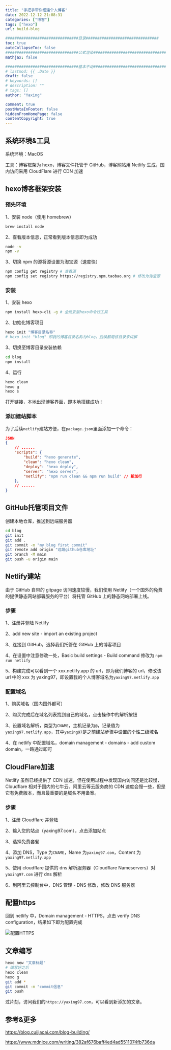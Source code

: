 ```yaml
---
title: "手把手带你搭建个人博客"
date: 2022-12-12 21:08:31
categories: ["博客"]
tags: ["hexo"]
url: build-blog

################################目录################################
toc: true
autoCollapseToc: false
################################公式渲染################################
mathjax: false

################################基本不动################################
# lastmod: {{ .Date }}
draft: false
# keywords: []
# description: ""
# tags: []
author: "Yaxing"

comment: true
postMetaInFooter: false
hiddenFromHomePage: false
contentCopyright: true
---
```


## 系统环境&工具

系统环境：MacOS

工具：博客框架为 hexo，博客文件托管于 GitHub，博客网站用 Netlify 生成，国内访问采用 CloudFlare 进行 CDN 加速

<!--more-->

## hexo博客框架安装

### 预先环境

1、安装 node（使用 homebrew）

```bash
brew install node
```

2、查看版本信息，正常看到版本信息即为成功

```bash
node -v
npm -v
```

3、切换 npm 的源将源设置为淘宝源（速度快）

```bash
npm config get registry	# 查看源
npm config set registry https://registry.npm.taobao.org # 修改为淘宝源
```

### 安装

1、安装 hexo

```bash
npm install hexo-cli -g # 全局安装hexo命令行工具
```

2、初始化博客项目

```bash
hexo init "博客目录名称"
# hexo init "blog" 即我的博客目录名称为blog，后续都用该目录来讲解
```

3、切换至博客目录安装依赖

```bash
cd blog
npm install
```

4、运行

```bash
hexo clean
hexo g
hexo s
```

打开链接，本地出现博客界面，即本地搭建成功！

### 添加建站脚本

为了后续`netlify`建站方便，在`package.json`里面添加一个命令：

```json
JSON
{
    // ......
    "scripts": {
        "build": "hexo generate",
        "clean": "hexo clean",
        "deploy": "hexo deploy",
        "server": "hexo server",
        "netlify": "npm run clean && npm run build" // 新加行
    },
    // ......
}
```

## GitHub托管项目文件

创建本地仓库，推送到远端服务器

```bash
cd blog
git init
git add .
git commit -m "my blog first commit"
git remote add origin "远端github仓库地址"
git branch -M main
git push -u origin main
```

## Netlify建站

由于 GitHub 自带的 gitpage 访问速度较慢，我们使用 Netlify（一个国外的免费的提供静态网站部署服务的平台）将托管 GitHub 上的静态网站部署上线。

### 步骤

1、注册并登陆 Netlify

2、add new site - import an existing project

3、连接到 GitHub，选择我们托管在 GitHub 上的博客项目

4、在设置中注意修改一处，Basic build settings - Build command 修改为 `npm run netlify`

5、构建完成可以看到一个 xxx.netlify.app 的 url，即为我们博客的 url，修改该 url 中的 xxx 为 yaxing97，即设置我的个人博客域名为`yaxing97.netlify.app`

### 配置域名

1、购买域名（国内国外都可）

2、购买完成后在域名列表找到自己的域名，点击操作中的解析按钮

3、设置域名解析，类型为`CNAME`，主机记录为`@`，记录值为`yaxing97.netlify.app`，其中`yaxing97`是之前建站步骤中设置的个性二级域名

4、在 netlify 中配置域名，domain management - domains - add custom domain，一路通过即可

## CloudFlare加速

Netlify 虽然已经提供了 CDN 加速，但在使用过程中发现国内访问还是比较慢，Cloudflare 相对于国内的七牛云、阿里云等云服务商的 CDN 速度会慢一些，但是它有免费版本，而且最重要的是域名不用备案。

### 步骤

1、注册 Cloudflare 并登陆

2、输入您的站点（yaxing97.com），点击添加站点

3、选择免费套餐

4、添加 DNS，Type 为`CNAME`，Name 为`yaxing97.com`，Content 为`yaxing97.netlify.app`

5、使用 cloudflare 提供的 dns 解析服务器（Cloudflare Nameservers）对 `yaxing97.com` 进行 dns 解析

6、到阿里云控制台中，DNS 管理 - DNS 修改，修改 DNS 服务器

## 配置https

回到 netlify 中，Domain management - HTTPS，点击 verify DNS configuration，结果如下即为配置完成

![配置HTTPS](https://yaxingfang-typora.oss-cn-hangzhou.aliyuncs.com/image-20221212214817015.png)



## 文章编写

```bash
hexo new "文章标题"
# 编写好之后
hexo clean
hexo g
git add *
git commit -m "commit信息"
git push
```

过片刻，访问我们的`https://yaxing97.com`，可以看到新添加的文章。

## 参考&更多

https://blog.cuijiacai.com/blog-building/

https://www.mdnice.com/writing/382af676baff4ed4ad5511074fb736da
